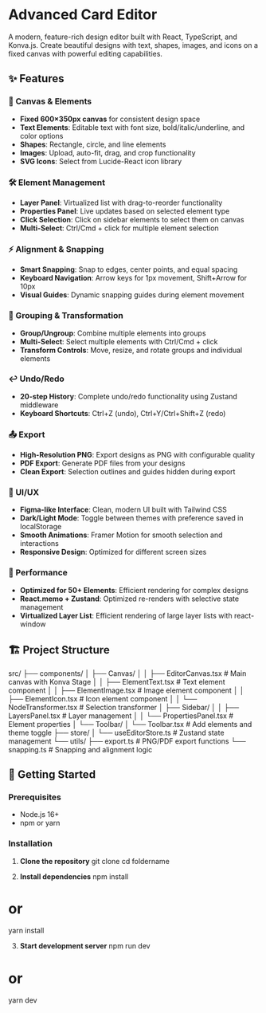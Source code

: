 #  Advanced Card Editor

A modern, feature-rich design editor built with React, TypeScript, and Konva.js. Create beautiful designs with text, shapes, images, and icons on a fixed canvas with powerful editing capabilities.

## ✨ Features

### 🎨 Canvas & Elements

- **Fixed 600×350px canvas** for consistent design space
- **Text Elements**: Editable text with font size, bold/italic/underline, and color options
- **Shapes**: Rectangle, circle, and line elements
- **Images**: Upload, auto-fit, drag, and crop functionality
- **SVG Icons**: Select from Lucide-React icon library

### 🛠️ Element Management

- **Layer Panel**: Virtualized list with drag-to-reorder functionality
- **Properties Panel**: Live updates based on selected element type
- **Click Selection**: Click on sidebar elements to select them on canvas
- **Multi-Select**: Ctrl/Cmd + click for multiple element selection

### ⚡ Alignment & Snapping

- **Smart Snapping**: Snap to edges, center points, and equal spacing
- **Keyboard Navigation**: Arrow keys for 1px movement, Shift+Arrow for 10px
- **Visual Guides**: Dynamic snapping guides during element movement

### 🔄 Grouping & Transformation

- **Group/Ungroup**: Combine multiple elements into groups
- **Multi-Select**: Select multiple elements with Ctrl/Cmd + click
- **Transform Controls**: Move, resize, and rotate groups and individual elements

### ↩️ Undo/Redo

- **20-step History**: Complete undo/redo functionality using Zustand middleware
- **Keyboard Shortcuts**: Ctrl+Z (undo), Ctrl+Y/Ctrl+Shift+Z (redo)

### 📤 Export

- **High-Resolution PNG**: Export designs as PNG with configurable quality
- **PDF Export**: Generate PDF files from your designs
- **Clean Export**: Selection outlines and guides hidden during export

### 🎨 UI/UX

- **Figma-like Interface**: Clean, modern UI built with Tailwind CSS
- **Dark/Light Mode**: Toggle between themes with preference saved in localStorage
- **Smooth Animations**: Framer Motion for smooth selection and interactions
- **Responsive Design**: Optimized for different screen sizes

### 🚀 Performance

- **Optimized for 50+ Elements**: Efficient rendering for complex designs
- **React.memo + Zustand**: Optimized re-renders with selective state management
- **Virtualized Layer List**: Efficient rendering of large layer lists with react-window

## 🏗️ Project Structure

src/
├── components/
│ ├── Canvas/
│ │ ├── EditorCanvas.tsx # Main canvas with Konva Stage
│ │ ├── ElementText.tsx # Text element component
│ │ ├── ElementImage.tsx # Image element component
│ │ ├── ElementIcon.tsx # Icon element component
│ │ └── NodeTransformer.tsx # Selection transformer
│ ├── Sidebar/
│ │ ├── LayersPanel.tsx # Layer management
│ │ └── PropertiesPanel.tsx # Element properties
│ └── Toolbar/
│ └── Toolbar.tsx # Add elements and theme toggle
├── store/
│ └── useEditorStore.ts # Zustand state management
└── utils/
├── export.ts # PNG/PDF export functions
└── snapping.ts # Snapping and alignment logic

## 🚀 Getting Started

### Prerequisites

- Node.js 16+
- npm or yarn

### Installation

1. **Clone the repository**
   git clone <repository-url>
   cd foldername

2. **Install dependencies**
   npm install
# or
yarn install

3. **Start development server**
   npm run dev
# or
yarn dev
